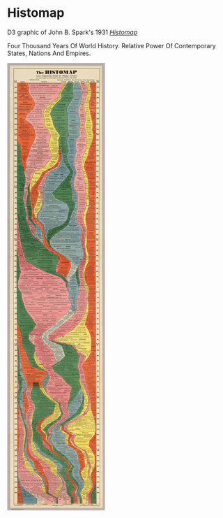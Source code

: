 # Histomap
D3 graphic of John B. Spark's 1931 [*Histomap*](http://www.davidrumsey.com/luna/servlet/detail/RUMSEY~8~1~200375~3001080:The-Histomap-)

Four Thousand Years Of World History. Relative Power Of Contemporary States, Nations And Empires. 

![](data/histomap.jpg "Histomap.jpg")
